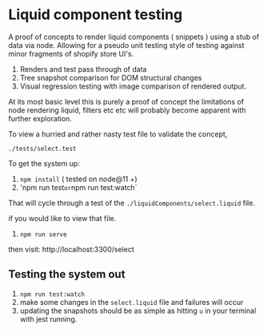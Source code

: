 # Liquid component testing

A proof of concepts to render liquid components ( snippets ) using a stub of data via node. 
Allowing for a pseudo unit testing style of testing against minor fragments of shopify
store UI's. 

1. Renders and test pass through of data 
2. Tree snapshot comparison for DOM structural changes
3. Visual regression testing with image comparison of rendered output.


At its most basic level this is purely a proof of concept the limitations of
node rendering liquid, filters etc etc will probably become apparent with further exploration. 

To view a hurried and rather nasty test file to validate the concept, 

`./tests/select.test`

To get the system up: 

1. `npm install` ( tested on node@11 +)
2. 'npm run test` or `npm run test:watch`

That will cycle through a test of the `./liquidComponents/select.liquid` file. 

if you would like to view that file.

1. `npm run serve`

then visit: http://localhost:3300/select

## Testing the system out

1. `npm run test:watch`
2. make some changes in the `select.liquid` file and failures will occur
3. updating the snapshots should be as simple as hitting `u` in your terminal with jest running. 

